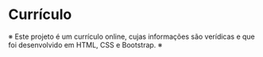 # Currículo

※ Este projeto é um currículo online, cujas informações são verídicas e que foi desenvolvido em HTML, CSS e Bootstrap. ※




